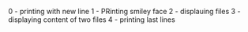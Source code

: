 0 - printing with new line
1 - PRinting smiley face
2 - displauing files
3 - displaying content of two files
4 - printing last lines
